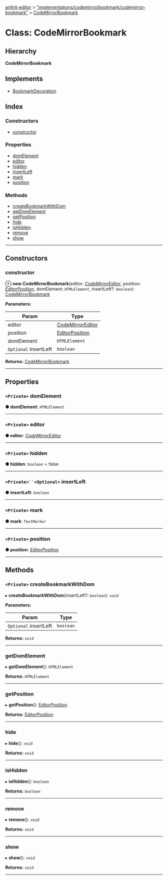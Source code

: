 [antlr4-editor](../README.md) > ["implementations/codemirror/bookmark/codemirror-bookmark"](../modules/_implementations_codemirror_bookmark_codemirror_bookmark_.md) > [CodeMirrorBookmark](../classes/_implementations_codemirror_bookmark_codemirror_bookmark_.codemirrorbookmark.md)

# Class: CodeMirrorBookmark

## Hierarchy

**CodeMirrorBookmark**

## Implements

* [BookmarkDecoration](../interfaces/_bookmark_bookmark_.bookmarkdecoration.md)

## Index

### Constructors

* [constructor](_implementations_codemirror_bookmark_codemirror_bookmark_.codemirrorbookmark.md#constructor)

### Properties

* [domElement](_implementations_codemirror_bookmark_codemirror_bookmark_.codemirrorbookmark.md#domelement)
* [editor](_implementations_codemirror_bookmark_codemirror_bookmark_.codemirrorbookmark.md#editor)
* [hidden](_implementations_codemirror_bookmark_codemirror_bookmark_.codemirrorbookmark.md#hidden)
* [insertLeft](_implementations_codemirror_bookmark_codemirror_bookmark_.codemirrorbookmark.md#insertleft)
* [mark](_implementations_codemirror_bookmark_codemirror_bookmark_.codemirrorbookmark.md#mark)
* [position](_implementations_codemirror_bookmark_codemirror_bookmark_.codemirrorbookmark.md#position)

### Methods

* [createBookmarkWithDom](_implementations_codemirror_bookmark_codemirror_bookmark_.codemirrorbookmark.md#createbookmarkwithdom)
* [getDomElement](_implementations_codemirror_bookmark_codemirror_bookmark_.codemirrorbookmark.md#getdomelement)
* [getPosition](_implementations_codemirror_bookmark_codemirror_bookmark_.codemirrorbookmark.md#getposition)
* [hide](_implementations_codemirror_bookmark_codemirror_bookmark_.codemirrorbookmark.md#hide)
* [isHidden](_implementations_codemirror_bookmark_codemirror_bookmark_.codemirrorbookmark.md#ishidden)
* [remove](_implementations_codemirror_bookmark_codemirror_bookmark_.codemirrorbookmark.md#remove)
* [show](_implementations_codemirror_bookmark_codemirror_bookmark_.codemirrorbookmark.md#show)

---

## Constructors

<a id="constructor"></a>

###  constructor

⊕ **new CodeMirrorBookmark**(editor: *[CodeMirrorEditor](_implementations_codemirror_codemirror_editor_.codemirroreditor.md)*, position: *[EditorPosition](../interfaces/_types_.editorposition.md)*, domElement: *`HTMLElement`*, insertLeft?: *`boolean`*): [CodeMirrorBookmark](_implementations_codemirror_bookmark_codemirror_bookmark_.codemirrorbookmark.md)

**Parameters:**

| Param | Type |
| ------ | ------ |
| editor | [CodeMirrorEditor](_implementations_codemirror_codemirror_editor_.codemirroreditor.md) |
| position | [EditorPosition](../interfaces/_types_.editorposition.md) |
| domElement | `HTMLElement` |
| `Optional` insertLeft | `boolean` |

**Returns:** [CodeMirrorBookmark](_implementations_codemirror_bookmark_codemirror_bookmark_.codemirrorbookmark.md)

___

## Properties

<a id="domelement"></a>

### `<Private>` domElement

**● domElement**: *`HTMLElement`*

___
<a id="editor"></a>

### `<Private>` editor

**● editor**: *[CodeMirrorEditor](_implementations_codemirror_codemirror_editor_.codemirroreditor.md)*

___
<a id="hidden"></a>

### `<Private>` hidden

**● hidden**: *`boolean`* = false

___
<a id="insertleft"></a>

### `<Private>``<Optional>` insertLeft

**● insertLeft**: *`boolean`*

___
<a id="mark"></a>

### `<Private>` mark

**● mark**: *`TextMarker`*

___
<a id="position"></a>

### `<Private>` position

**● position**: *[EditorPosition](../interfaces/_types_.editorposition.md)*

___

## Methods

<a id="createbookmarkwithdom"></a>

### `<Private>` createBookmarkWithDom

▸ **createBookmarkWithDom**(insertLeft?: *`boolean`*): `void`

**Parameters:**

| Param | Type |
| ------ | ------ |
| `Optional` insertLeft | `boolean` |

**Returns:** `void`

___
<a id="getdomelement"></a>

###  getDomElement

▸ **getDomElement**(): `HTMLElement`

**Returns:** `HTMLElement`

___
<a id="getposition"></a>

###  getPosition

▸ **getPosition**(): [EditorPosition](../interfaces/_types_.editorposition.md)

**Returns:** [EditorPosition](../interfaces/_types_.editorposition.md)

___
<a id="hide"></a>

###  hide

▸ **hide**(): `void`

**Returns:** `void`

___
<a id="ishidden"></a>

###  isHidden

▸ **isHidden**(): `boolean`

**Returns:** `boolean`

___
<a id="remove"></a>

###  remove

▸ **remove**(): `void`

**Returns:** `void`

___
<a id="show"></a>

###  show

▸ **show**(): `void`

**Returns:** `void`

___

